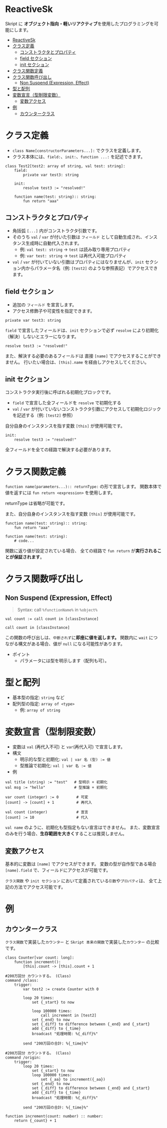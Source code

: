 # ReactiveSk
Skript に **オブジェクト指向・軽いリアクティブ**を使用したプログラミングを可能にします。

<!-- TOC -->
* [ReactiveSk](#reactivesk)
* [クラス定義](#クラス定義)
  * [コンストラクタとプロパティ](#コンストラクタとプロパティ)
  * [field セクション](#field-セクション)
  * [init セクション](#init-セクション)
* [クラス関数定義](#クラス関数定義)
* [クラス関数呼び出し](#クラス関数呼び出し)
  * [Non Suspend (Expression, Effect)](#non-suspend-expression-effect)
* [型と配列](#型と配列)
* [変数宣言（型制限変数）](#変数宣言型制限変数)
  * [変数アクセス](#変数アクセス)
* [例](#例)
  * [カウンタークラス](#カウンタークラス)
<!-- TOC -->

# クラス定義
- `class Name[constructorParameters...]:` でクラスを定義します。
- クラス本体には、`field:`、`init:`、`function ...:` を記述できます。

```
class Test2[test2: array of string, val test: string]:
    field:
        private var test3: string

    init:
        resolve test3 := "resolved!"
        
    function name(test: string):: string:
        fun return "aaa"
```

## コンストラクタとプロパティ
- 角括弧 `[...]` 内がコンストラクタ引数です。
- そのうち `val` / `var` が付いた引数は `フィールド` として自動生成され、インスタンス生成時に自動代入されます。
  - 例: `val test: string` → `test` は読み取り専用プロパティ
  - 例: `var test: string` → `test` は再代入可能プロパティ
- `val` / `var` が付いていない引数はプロパティにはなりませんが、`init` セクション内からパラメータ名（例: `[test2]` のような参照表記）でアクセスできます。

## field セクション
- 追加の `フィールド` を宣言します。
- アクセス修飾子や可変性を指定できます。

`private var test3: string`

`field` で宣言したフィールドは、`init` セクションで必ず `resolve` により初期化（解決）しないとエラーになります。

`resolve test3 := "resolved!"`

また、解決する必要のあるフィールドは 直接 `[name]` でアクセスすることができません。
行いたい場合は、`[this].name` を経由しアクセスしてください。

## init セクション
コンストラクタ実行後に呼ばれる初期化ブロックです。
- `field` で宣言した全フィールドを `resolve` で初期化する
- `val` / `var` が付いていないコンストラクタ引数にアクセスして初期化ロジックを記述する（例: `[test2]` 参照）

自分自身のインスタンスを指す変数 `[this]` が使用可能です。

```
init:
    resolve test3 := "resolved!"
```

全フィールドを全ての経路で解決する必要があります。

# クラス関数定義
`function name(parameters...):: returnType:` の形で宣言します。
関数本体で値を返すには `fun return <expression>` を使用します。

returnType は省略が可能です。

また、自分自身のインスタンスを指す変数 `[this]` が使用可能です。

```
function name(test: string):: string:
    fun return "aaa"
    
function name(test: string):
    # code...
```

関数に返り値が設定されている場合、
全ての経路で `fun return` が**実行されることが保証されます**。


# クラス関数呼び出し

## Non Suspend (Expression, Effect)
> Syntax: call `%functionName%` in `%object%`

```
val count := call count in [classInstance]

call count in [classInstance]
```
この関数の呼び出しは、`中断されず`に**即座に値を返します。**
関数内に `wait` につながる構文がある場合、値が `null` になる可能性があります。

- ポイント
  - パラメータには型を明示します（配列も可）。
# 型と配列
- 基本型の指定: `string` など
- 配列型の指定: `array of <type>`
  - 例: `array of string`

# 変数宣言（型制限変数）
- 変数は `val` (再代入不可) と `var`(再代入可) で宣言します。
- 構文
  - 明示的な型と初期化: `val | var 名 (型) := 値`
  - 型推論で初期化: `val | var 名 := 値`
- 例
```
val title (string) := "test"   # 型明示 + 初期化
val msg := "hello"             # 型推論 + 初期化

var count (integer) := 0        # 可変
[count] -> [count] + 1          # 再代入

val count (integer)             # 宣言
[count] := 10                   # 代入
```

`val name` のように、初期化も型指定もない宣言はできません。
また、変数宣言のみを行う場合、**生存範囲を大きく**することは推奨しません。

## 変数アクセス
基本的に変数は `[name]` でアクセスができます。
変数の型が自作型である場合 `[name].field` で、フィールドにアクセスが可能です。

`クラス関数` や `init セクション` において定義されている`引数`や`プロパティ`は、
全て上記の方法でアクセス可能です。

# 例
## カウンタークラス
`クラス関数`で実装した`カウンター` と `Skript 本来の関数`で実装した`カウンター` の比較です。

```
class Counter[var count: long]:
    function increment():
        [this].count -> [this].count + 1
        
#200万回分 カウントする。 (Class)
command /class:
    trigger:
        var test2 := create Counter with 0

        loop 20 times:
            set {_start} to now

            loop 100000 times:
                call increment in [test2]
            set {_end} to now
            set {_diff} to difference between {_end} and {_start}
            add {_diff} to {_time} 
            broadcast "処理時間: %{_diff}%"
        
        send "200万回の合計: %{_time}%"
        
#200万回分 カウントする。 (Class)
command /origin:
    trigger:
        loop 20 times:
            set {_start} to now
            loop 100000 times:
                set {_aa} to increment({_aa})
            set {_end} to now
            set {_diff} to difference between {_end} and {_start}
            add {_diff} to {_time} 
            broadcast "処理時間: %{_diff}%"

        send "200万回の合計: %{_time}%"

function increment(count: number) :: number:
    return {_count} + 1
```